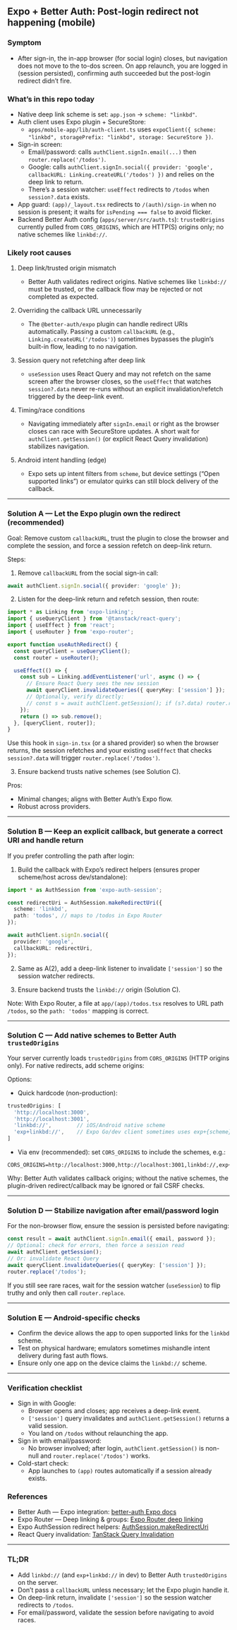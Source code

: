 ## Expo + Better Auth: Post‑login redirect not happening (mobile)

### Symptom
- After sign-in, the in-app browser (for social login) closes, but navigation does not move to the to-dos screen. On app relaunch, you are logged in (session persisted), confirming auth succeeded but the post-login redirect didn’t fire.

### What’s in this repo today
- Native deep link scheme is set: `app.json` → `scheme: "linkbd"`.
- Auth client uses Expo plugin + SecureStore:
  - `apps/mobile-app/lib/auth-client.ts` uses `expoClient({ scheme: "linkbd", storagePrefix: "linkbd", storage: SecureStore })`.
- Sign-in screen:
  - Email/password: calls `authClient.signIn.email(...)` then `router.replace('/todos')`.
  - Google: calls `authClient.signIn.social({ provider: 'google', callbackURL: Linking.createURL('/todos') })` and relies on the deep link to return.
  - There’s a session watcher: `useEffect` redirects to `/todos` when `session?.data` exists.
- App guard: `(app)/_layout.tsx` redirects to `/(auth)/sign-in` when no session is present; it waits for `isPending === false` to avoid flicker.
- Backend Better Auth config (`apps/server/src/auth.ts`): `trustedOrigins` currently pulled from `CORS_ORIGINS`, which are HTTP(S) origins only; no native schemes like `linkbd://`.

### Likely root causes
1) Deep link/trusted origin mismatch
   - Better Auth validates redirect origins. Native schemes like `linkbd://` must be trusted, or the callback flow may be rejected or not completed as expected.

2) Overriding the callback URL unnecessarily
   - The `@better-auth/expo` plugin can handle redirect URIs automatically. Passing a custom `callbackURL` (e.g., `Linking.createURL('/todos')`) sometimes bypasses the plugin’s built-in flow, leading to no navigation.

3) Session query not refetching after deep link
   - `useSession` uses React Query and may not refetch on the same screen after the browser closes, so the `useEffect` that watches `session?.data` never re-runs without an explicit invalidation/refetch triggered by the deep-link event.

4) Timing/race conditions
   - Navigating immediately after `signIn.email` or right as the browser closes can race with SecureStore updates. A short wait for `authClient.getSession()` (or explicit React Query invalidation) stabilizes navigation.

5) Android intent handling (edge)
   - Expo sets up intent filters from `scheme`, but device settings (“Open supported links”) or emulator quirks can still block delivery of the callback.

---

### Solution A — Let the Expo plugin own the redirect (recommended)
Goal: Remove custom `callbackURL`, trust the plugin to close the browser and complete the session, and force a session refetch on deep-link return.

Steps:
1) Remove `callbackURL` from the social sign-in call:
```ts
await authClient.signIn.social({ provider: 'google' });
```

2) Listen for the deep-link return and refetch session, then route:
```ts
import * as Linking from 'expo-linking';
import { useQueryClient } from '@tanstack/react-query';
import { useEffect } from 'react';
import { useRouter } from 'expo-router';

export function useAuthRedirect() {
  const queryClient = useQueryClient();
  const router = useRouter();

  useEffect(() => {
    const sub = Linking.addEventListener('url', async () => {
      // Ensure React Query sees the new session
      await queryClient.invalidateQueries({ queryKey: ['session'] });
      // Optionally, verify directly:
      // const s = await authClient.getSession(); if (s?.data) router.replace('/todos');
    });
    return () => sub.remove();
  }, [queryClient, router]);
}
```
Use this hook in `sign-in.tsx` (or a shared provider) so when the browser returns, the session refetches and your existing `useEffect` that checks `session?.data` will trigger `router.replace('/todos')`.

3) Ensure backend trusts native schemes (see Solution C).

Pros:
- Minimal changes; aligns with Better Auth’s Expo flow.
- Robust across providers.

---

### Solution B — Keep an explicit callback, but generate a correct URI and handle return
If you prefer controlling the path after login:

1) Build the callback with Expo’s redirect helpers (ensures proper scheme/host across dev/standalone):
```ts
import * as AuthSession from 'expo-auth-session';

const redirectUri = AuthSession.makeRedirectUri({
  scheme: 'linkbd',
  path: 'todos', // maps to /todos in Expo Router
});

await authClient.signIn.social({
  provider: 'google',
  callbackURL: redirectUri,
});
```

2) Same as A(2), add a deep-link listener to invalidate `['session']` so the session watcher redirects.

3) Ensure backend trusts the `linkbd://` origin (Solution C).

Note: With Expo Router, a file at `app/(app)/todos.tsx` resolves to URL path `/todos`, so the `path: 'todos'` mapping is correct.

---

### Solution C — Add native schemes to Better Auth `trustedOrigins`
Your server currently loads `trustedOrigins` from `CORS_ORIGINS` (HTTP origins only). For native redirects, add scheme origins:

Options:
- Quick hardcode (non-production):
```ts
trustedOrigins: [
  'http://localhost:3000',
  'http://localhost:3001',
  'linkbd://',        // iOS/Android native scheme
  'exp+linkbd://',    // Expo Go/dev client sometimes uses exp+{scheme}
]
```

- Via env (recommended): set `CORS_ORIGINS` to include the schemes, e.g.:
```
CORS_ORIGINS=http://localhost:3000,http://localhost:3001,linkbd://,exp+linkbd://
```

Why: Better Auth validates callback origins; without the native schemes, the plugin-driven redirect/callback may be ignored or fail CSRF checks.

---

### Solution D — Stabilize navigation after email/password login
For the non-browser flow, ensure the session is persisted before navigating:
```ts
const result = await authClient.signIn.email({ email, password });
// Optional: check for errors, then force a session read
await authClient.getSession();
// Or: invalidate React Query
await queryClient.invalidateQueries({ queryKey: ['session'] });
router.replace('/todos');
```

If you still see rare races, wait for the session watcher (`useSession`) to flip truthy and only then call `router.replace`.

---

### Solution E — Android-specific checks
- Confirm the device allows the app to open supported links for the `linkbd` scheme.
- Test on physical hardware; emulators sometimes mishandle intent delivery during fast auth flows.
- Ensure only one app on the device claims the `linkbd://` scheme.

---

### Verification checklist
- Sign in with Google:
  - Browser opens and closes; app receives a deep-link event.
  - `['session']` query invalidates and `authClient.getSession()` returns a valid session.
  - You land on `/todos` without relaunching the app.
- Sign in with email/password:
  - No browser involved; after login, `authClient.getSession()` is non-null and `router.replace('/todos')` works.
- Cold-start check:
  - App launches to `(app)` routes automatically if a session already exists.

### References
- Better Auth — Expo integration: [better-auth Expo docs](https://www.better-auth.com/docs/integrations/expo)
- Expo Router — Deep linking & groups: [Expo Router deep linking](https://docs.expo.dev/router/reference/linking/)
- Expo AuthSession redirect helpers: [AuthSession.makeRedirectUri](https://docs.expo.dev/versions/latest/sdk/auth-session/)
- React Query invalidation: [TanStack Query Invalidation](https://tanstack.com/query/latest/docs/framework/react/guides/invalidations)

---

### TL;DR
- Add `linkbd://` (and `exp+linkbd://` in dev) to Better Auth `trustedOrigins` on the server.
- Don’t pass a `callbackURL` unless necessary; let the Expo plugin handle it.
- On deep-link return, invalidate `['session']` so the session watcher redirects to `/todos`.
- For email/password, validate the session before navigating to avoid races.


